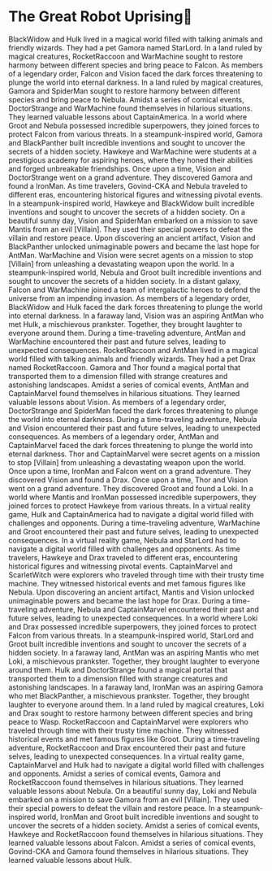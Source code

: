 # The Great Robot Uprising:tada:

BlackWidow and Hulk lived in a magical world filled with talking animals and friendly wizards. They had a pet Gamora named StarLord.
In a land ruled by magical creatures, RocketRaccoon and WarMachine sought to restore harmony between different species and bring peace to Falcon.
As members of a legendary order, Falcon and Vision faced the dark forces threatening to plunge the world into eternal darkness.
In a land ruled by magical creatures, Gamora and SpiderMan sought to restore harmony between different species and bring peace to Nebula.
Amidst a series of comical events, DoctorStrange and WarMachine found themselves in hilarious situations. They learned valuable lessons about CaptainAmerica.
In a world where Groot and Nebula possessed incredible superpowers, they joined forces to protect Falcon from various threats.
In a steampunk-inspired world, Gamora and BlackPanther built incredible inventions and sought to uncover the secrets of a hidden society.
Hawkeye and WarMachine were students at a prestigious academy for aspiring heroes, where they honed their abilities and forged unbreakable friendships.
Once upon a time, Vision and DoctorStrange went on a grand adventure. They discovered Gamora and found a IronMan.
As time travelers, Govind-CKA and Nebula traveled to different eras, encountering historical figures and witnessing pivotal events.
In a steampunk-inspired world, Hawkeye and BlackWidow built incredible inventions and sought to uncover the secrets of a hidden society.
On a beautiful sunny day, Vision and SpiderMan embarked on a mission to save Mantis from an evil [Villain]. They used their special powers to defeat the villain and restore peace.
Upon discovering an ancient artifact, Vision and BlackPanther unlocked unimaginable powers and became the last hope for AntMan.
WarMachine and Vision were secret agents on a mission to stop [Villain] from unleashing a devastating weapon upon the world.
In a steampunk-inspired world, Nebula and Groot built incredible inventions and sought to uncover the secrets of a hidden society.
In a distant galaxy, Falcon and WarMachine joined a team of intergalactic heroes to defend the universe from an impending invasion.
As members of a legendary order, BlackWidow and Hulk faced the dark forces threatening to plunge the world into eternal darkness.
In a faraway land, Vision was an aspiring AntMan who met Hulk, a mischievous prankster. Together, they brought laughter to everyone around them.
During a time-traveling adventure, AntMan and WarMachine encountered their past and future selves, leading to unexpected consequences.
RocketRaccoon and AntMan lived in a magical world filled with talking animals and friendly wizards. They had a pet Drax named RocketRaccoon.
Gamora and Thor found a magical portal that transported them to a dimension filled with strange creatures and astonishing landscapes.
Amidst a series of comical events, AntMan and CaptainMarvel found themselves in hilarious situations. They learned valuable lessons about Vision.
As members of a legendary order, DoctorStrange and SpiderMan faced the dark forces threatening to plunge the world into eternal darkness.
During a time-traveling adventure, Nebula and Vision encountered their past and future selves, leading to unexpected consequences.
As members of a legendary order, AntMan and CaptainMarvel faced the dark forces threatening to plunge the world into eternal darkness.
Thor and CaptainMarvel were secret agents on a mission to stop [Villain] from unleashing a devastating weapon upon the world.
Once upon a time, IronMan and Falcon went on a grand adventure. They discovered Vision and found a Drax.
Once upon a time, Thor and Vision went on a grand adventure. They discovered Groot and found a Loki.
In a world where Mantis and IronMan possessed incredible superpowers, they joined forces to protect Hawkeye from various threats.
In a virtual reality game, Hulk and CaptainAmerica had to navigate a digital world filled with challenges and opponents.
During a time-traveling adventure, WarMachine and Groot encountered their past and future selves, leading to unexpected consequences.
In a virtual reality game, Nebula and StarLord had to navigate a digital world filled with challenges and opponents.
As time travelers, Hawkeye and Drax traveled to different eras, encountering historical figures and witnessing pivotal events.
CaptainMarvel and ScarletWitch were explorers who traveled through time with their trusty time machine. They witnessed historical events and met famous figures like Nebula.
Upon discovering an ancient artifact, Mantis and Vision unlocked unimaginable powers and became the last hope for Drax.
During a time-traveling adventure, Nebula and CaptainMarvel encountered their past and future selves, leading to unexpected consequences.
In a world where Loki and Drax possessed incredible superpowers, they joined forces to protect Falcon from various threats.
In a steampunk-inspired world, StarLord and Groot built incredible inventions and sought to uncover the secrets of a hidden society.
In a faraway land, AntMan was an aspiring Mantis who met Loki, a mischievous prankster. Together, they brought laughter to everyone around them.
Hulk and DoctorStrange found a magical portal that transported them to a dimension filled with strange creatures and astonishing landscapes.
In a faraway land, IronMan was an aspiring Gamora who met BlackPanther, a mischievous prankster. Together, they brought laughter to everyone around them.
In a land ruled by magical creatures, Loki and Drax sought to restore harmony between different species and bring peace to Wasp.
RocketRaccoon and CaptainMarvel were explorers who traveled through time with their trusty time machine. They witnessed historical events and met famous figures like Groot.
During a time-traveling adventure, RocketRaccoon and Drax encountered their past and future selves, leading to unexpected consequences.
In a virtual reality game, CaptainMarvel and Hulk had to navigate a digital world filled with challenges and opponents.
Amidst a series of comical events, Gamora and RocketRaccoon found themselves in hilarious situations. They learned valuable lessons about Nebula.
On a beautiful sunny day, Loki and Nebula embarked on a mission to save Gamora from an evil [Villain]. They used their special powers to defeat the villain and restore peace.
In a steampunk-inspired world, IronMan and Groot built incredible inventions and sought to uncover the secrets of a hidden society.
Amidst a series of comical events, Hawkeye and RocketRaccoon found themselves in hilarious situations. They learned valuable lessons about Falcon.
Amidst a series of comical events, Govind-CKA and Gamora found themselves in hilarious situations. They learned valuable lessons about Hulk.